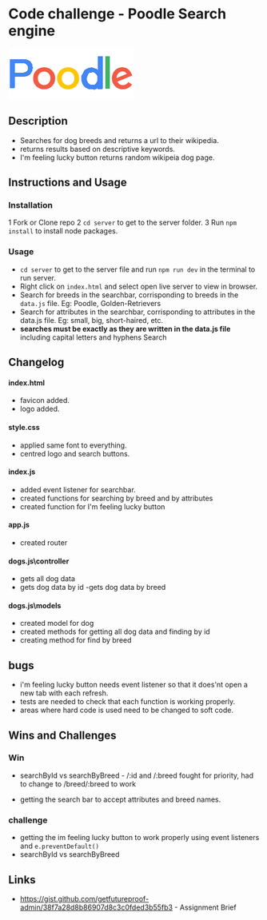 # Code challenge - Poodle Search engine
![Poodle Logo](./media/poodle.png "Poodle Logo")
## Description
- Searches for dog breeds and returns a url to their wikipedia.
- returns results based on descriptive keywords.
- I'm feeling lucky button returns random wikipeia dog page.


## Instructions and Usage
### Installation
1 Fork or Clone repo
2 `cd server` to get to the server folder.
3 Run `npm install` to install node packages.
### Usage
- `cd server` to get to the server file and run `npm run dev` in the terminal to run server.
- Right click on `index.html` and select open live server to view in browser.
- Search for breeds in the searchbar, corrisponding to breeds in the `data.js` file. Eg: Poodle, Golden-Retrievers
- Search for attributes in the searchbar, corrisponding to attributes in the data.js file. Eg: small, big, short-haired, etc.
- **searches must be exactly as they are written in the data.js file** including capital letters and hyphens
Search 
## Changelog
#### index.html
- favicon added.
- logo added.
#### style.css
- applied same font to everything.
- centred logo and search buttons.
#### index.js
- added event listener for searchbar.
- created functions for searching by breed and by attributes
- created function for I'm feeling lucky button
#### app.js
- created router
#### dogs.js\controller
- gets all dog data
- gets dog data by id
-gets dog data by breed
#### dogs.js\models
- created model for dog
- created methods for getting all dog data and finding by id
- creating method for find by breed
## bugs
- i'm feeling lucky button needs event listener so that it does'nt open a new tab with each refresh.
- tests are needed to check that each function is working properly.
- areas where hard code is used need to be changed to soft code.
## Wins and Challenges
### Win
* searchById vs searchByBreed - /:id and /:breed fought for priority, had to change to /breed/:breed to work
- getting the search bar to accept attributes and breed names.
### challenge
- getting the im feeling lucky button to work properly using event listeners and `e.preventDefault()`
- searchById vs searchByBreed

## Links

* https://gist.github.com/getfutureproof-admin/38f7a28d8b86907d8c3c0fded3b55fb3 - Assignment Brief
